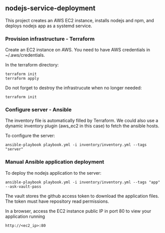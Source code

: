 ## nodejs-service-deployment
This project creates an AWS EC2 instance, installs nodejs and npm, and deploys nodejs app as a systemd service.

### Provision infrastructure - Terraform
Create an EC2 instance on AWS. You need to have AWS credentials in ~/.aws/credentials.

In the terraform directory:
```
terraform init
terraform apply
```

Do not forget to destroy the infrastrucute when no longer needed:
```
terraform init
```

### Configure server - Ansible

The inventory file is automatically filled by Terraform. We could also use a dynamic inventory plugin (aws_ec2 in this case) to fetch the ansible hosts.

To configure the server:
```
ansible-playbook playbook.yml -i inventory/inventory.yml --tags "server"
```

### Manual Ansible application deployment

To deploy the nodejs application to the server:
```
ansible-playbook playbook.yml -i inventory/inventory.yml --tags "app" --ask-vault-pass
```

The vault stores the github access token to download the application files. The token must have repository read permissions.

In a browser, access the EC2 instance public IP in port 80 to view your application running
```
http://<ec2_ip>:80
```
